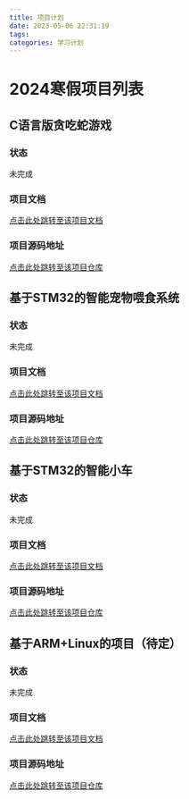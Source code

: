```yaml
---
title: 项目计划
date: 2023-05-06 22:31:19
tags:
categories: 学习计划
---
```


# 2024寒假项目列表   

## C语言版贪吃蛇游戏
### 状态
未完成
### 项目文档
[点击此处跳转至该项目文档]()
### 项目源码地址
[点击此处跳转至该项目仓库]()


## 基于STM32的智能宠物喂食系统
### 状态
未完成
### 项目文档
[点击此处跳转至该项目文档]()
### 项目源码地址
[点击此处跳转至该项目仓库]()

## 基于STM32的智能小车
### 状态
未完成
### 项目文档
[点击此处跳转至该项目文档]()
### 项目源码地址
[点击此处跳转至该项目仓库]()

## 基于ARM+Linux的项目（待定）
### 状态
未完成
### 项目文档
[点击此处跳转至该项目文档]()
### 项目源码地址
[点击此处跳转至该项目仓库]()


